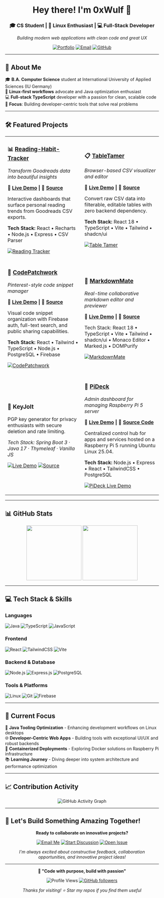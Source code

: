 <div align="center">

# Hey there! I'm 0xWulf 👋

### 🎓 CS Student | 🐧 Linux Enthusiast | 💻 Full-Stack Developer

*Building modern web applications with clean code and great UX*

[![Portfolio](https://img.shields.io/badge/🌐_Portfolio-0xwulf.dev-blue?style=for-the-badge)](https://0xwulf.dev)
[![Email](https://img.shields.io/badge/📧_Email-dev@0xwulf.dev-red?style=for-the-badge)](mailto:dev@0xwulf.dev)
[![GitHub](https://img.shields.io/badge/GitHub-Follow-black?style=for-the-badge&logo=github)](https://github.com/hexawulf)

</div>

---

## 🚀 About Me

🎓 **B.A. Computer Science** student at International University of Applied Sciences (IU Germany)  
🐧 **Linux-first workflows** advocate and Java optimization enthusiast  
💻 **Full-stack TypeScript** developer with a passion for clean, scalable code  
🎯 **Focus**: Building developer-centric tools that solve real problems  

---

## 🛠️ Featured Projects

<table>
<tr>
<td width="50%">

### 📊 [Reading-Habit-Tracker](https://github.com/hexawulf/reading-habit-tracker)
*Transform Goodreads data into beautiful insights*

**🚀 [Live Demo](https://mybooks.piapps.dev) | 📂 [Source](https://github.com/hexawulf/reading-habit-tracker)**

Interactive dashboards that surface personal reading trends from Goodreads CSV exports.

**Tech Stack:** React • Recharts • Node.js • Express • CSV Parser

[![Reading Tracker](https://img.shields.io/badge/📈_Live_Demo-mybooks.piapps.dev-success?style=flat-square)](https://mybooks.piapps.dev)

</td>
<td width="50%">

### 📋 [TableTamer](https://github.com/hexawulf/tabletamer)
*Browser-based CSV visualizer and editor*

**🚀 [Live Demo](https://tabletamer.piapps.dev) | 📂 [Source](https://github.com/hexawulf/tabletamer)**

Convert raw CSV data into filterable, editable tables with zero backend dependency.

**Tech Stack:** React 18 • TypeScript • Vite • Tailwind • shadcn/ui

[![Table Tamer](https://img.shields.io/badge/🔧_Live_Demo-tabletamer.piapps.dev-blue?style=flat-square)](https://tabletamer.piapps.dev)

</td>
</tr>
<tr>
<td width="50%">

### 🧩 [CodePatchwork](https://github.com/hexawulf/CodePatchwork)
*Pinterest-style code snippet manager*

**🚀 [Live Demo](https://codepatchwork.com) | 📂 [Source](https://github.com/hexawulf/CodePatchwork)**

Visual code snippet organization with Firebase auth, full-text search, and public sharing capabilities.

**Tech Stack:** React • Tailwind • TypeScript • Node.js • PostgreSQL • Firebase

[![CodePatchwork](https://img.shields.io/badge/🎨_Live_Demo-codepatchwork.com-purple?style=flat-square)](https://codepatchwork.com)

</td>
<td width="50%">

### 📝 [MarkdownMate](https://github.com/hexawulf/MarkdownMate)
*Real-time collaborative markdown editor and previewer*

**🚀 [Live Demo](https://markdown.piapps.dev) | 📂 [Source](https://github.com/hexawulf/MarkdownMate)**

Tech Stack: React 18 • TypeScript • Vite • Tailwind • shadcn/ui • Monaco Editor • Marked.js • DOMPurify

[![MarkdownMate](https://img.shields.io/badge/📝_Live_Demo-markdown.piapps.dev-green?style=flat-square)](https://markdown.piapps.dev)

</td>
</tr>
<tr>
<td width="50%">

### 🔐 KeyJolt
PGP key generator for privacy enthusiasts with secure deletion and rate limiting.

*Tech Stack: Spring Boot 3 · Java 17 · Thymeleaf · Vanilla JS*

[![Live Demo](https://img.shields.io/badge/-Live%20Demo-1DA1F2?style=for-the-badge&logo=google-chrome&logoColor=white)](https://keyjolt.dev)
[![Source](https://img.shields.io/badge/-Source-22272e?style=for-the-badge&logo=github&logoColor=white)](https://github.com/hexawulf/KeyJolt)

</td>
<td width="50%">

### 🔧 [PiDeck](https://github.com/hexawulf/PiDeck)
*Admin dashboard for managing Raspberry Pi 5 server*

**🚀 [Live Demo](https://pideck.piapps.dev) | 📂 [Source Code](https://github.com/hexawulf/PiDeck)**

Centralized control hub for apps and services hosted on a Raspberry Pi 5 running Ubuntu Linux 25.04.

**Tech Stack:** Node.js • Express • React • TailwindCSS • PostgreSQL

[![PiDeck Live Demo](https://img.shields.io/badge/🔧_Live_Demo-pideck.piapps.dev-blue?style=flat-square)](https://pideck.piapps.dev)

</td>
</tr>
</table>

---

## 📊 GitHub Stats

<div align="center">

<img height="180em" src="https://github-readme-stats.vercel.app/api?username=hexawulf&show_icons=true&theme=dark&include_all_commits=true&count_private=true"/>
<img height="180em" src="https://github-readme-stats.vercel.app/api/top-langs/?username=hexawulf&layout=compact&langs_count=8&theme=dark"/>

</div>

---

## 💻 Tech Stack & Skills

### **Languages**
![Java](https://img.shields.io/badge/Java-ED8B00?style=for-the-badge&logo=java&logoColor=white)
![TypeScript](https://img.shields.io/badge/TypeScript-007ACC?style=for-the-badge&logo=typescript&logoColor=white)
![JavaScript](https://img.shields.io/badge/JavaScript-F7DF1E?style=for-the-badge&logo=javascript&logoColor=black)

### **Frontend**
![React](https://img.shields.io/badge/React-20232A?style=for-the-badge&logo=react&logoColor=61DAFB)
![TailwindCSS](https://img.shields.io/badge/Tailwind_CSS-38B2AC?style=for-the-badge&logo=tailwind-css&logoColor=white)
![Vite](https://img.shields.io/badge/Vite-646CFF?style=for-the-badge&logo=vite&logoColor=white)

### **Backend & Database**
![Node.js](https://img.shields.io/badge/Node.js-43853D?style=for-the-badge&logo=node.js&logoColor=white)
![Express.js](https://img.shields.io/badge/Express.js-404D59?style=for-the-badge)
![PostgreSQL](https://img.shields.io/badge/PostgreSQL-316192?style=for-the-badge&logo=postgresql&logoColor=white)

### **Tools & Platforms**
![Linux](https://img.shields.io/badge/Linux-FCC624?style=for-the-badge&logo=linux&logoColor=black)
![Git](https://img.shields.io/badge/Git-F05032?style=for-the-badge&logo=git&logoColor=white)
![Firebase](https://img.shields.io/badge/Firebase-039BE5?style=for-the-badge&logo=Firebase&logoColor=white)

---

## 🔭 Current Focus

🔧 **Java Tooling Optimization** - Enhancing development workflows on Linux desktops  
🌐 **Developer-Centric Web Apps** - Building tools with exceptional UI/UX and robust backends  
🐳 **Containerized Deployments** - Exploring Docker solutions on Raspberry Pi infrastructure  
📚 **Learning Journey** - Diving deeper into system architecture and performance optimization  

---

## 📈 Contribution Activity

<div align="center">

![GitHub Activity Graph](https://github-readme-activity-graph.vercel.app/graph?username=hexawulf&theme=react-dark&hide_border=true)

</div>

---

## 🤝 Let's Build Something Amazing Together!

<div align="center">

**Ready to collaborate on innovative projects?**

[![Email Me](https://img.shields.io/badge/📧_Email_Me-dev@0xwulf.dev-blue?style=for-the-badge)](mailto:dev@0xwulf.dev)
[![Start Discussion](https://img.shields.io/badge/💬_Start_Discussion-GitHub-black?style=for-the-badge&logo=github)](https://github.com/hexawulf/hexawulf/discussions)
[![Open Issue](https://img.shields.io/badge/🐛_Report_Issue-GitHub-red?style=for-the-badge&logo=github)](https://github.com/hexawulf/hexawulf/issues)

*I'm always excited about constructive feedback, collaboration opportunities, and innovative project ideas!*

</div>

---

<div align="center">

**🐺 "Code with purpose, build with passion"**

![Profile Views](https://komarev.com/ghpvc/?username=hexawulf&color=blue&style=flat-square)
[![GitHub followers](https://img.shields.io/github/followers/hexawulf?label=Follow&style=social)](https://github.com/hexawulf)

*Thanks for visiting! ⭐ Star my repos if you find them useful*

</div>
